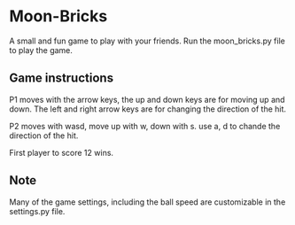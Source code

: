 # Moon-Bricks
A small and fun game to play with your friends.
Run the moon_bricks.py file to play the game.

## Game instructions
P1 moves with the arrow keys, the up and down keys are for moving up and down.
The left and right arrow keys are for changing the direction of the hit.

P2 moves with wasd, move up with w, down with s.
use a, d to chande the direction of the hit.

First player to score 12 wins.

## Note
Many of the game settings, including the ball speed are customizable in the settings.py file.
